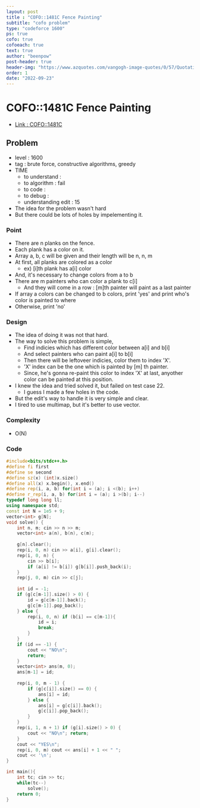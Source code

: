 ```yaml
---
layout: post
title : "COFO::1481C Fence Painting"
subtitle: "cofo problem"
type: "codeforce 1600"
ps: true
cofo: true
cofoeach: true
text: true
author: "beenpow"
post-header: true
header-img: "https://www.azquotes.com/vangogh-image-quotes/0/57/Quotation-Woody-Allen-Eighty-percent-of-success-is-showing-up-0-57-54.jpg"
order: 1
date: "2022-09-23"
---
```

# COFO::1481C Fence Painting
- [Link : COFO::1481C](https://codeforces.com/problemset/problem/1481/C)


## Problem 

- level : 1600
- tag : brute force, constructive algorithms, greedy
- TIME
  - to understand    : 
  - to algorithm     : fail
  - to code          : 
  - to debug         : 
  - understanding edit :  15
- The idea for the problem wasn't hard
- But there could be lots of holes by impelementing it.

### Point
- There are n planks on the fence.
- Each plank has a color on it.
- Array a, b, c will be given and their length will be n, n, m
- At first, all planks are colored as a color
  - ex) [i]th plank has a[i] color
- And, it's necessary to change colors from a to b
- There are m painters who can color a plank to c[i]
  - And they will come in a row : [m]th painter will paint as a last painter
- If array a colors can be changed to b colors, print 'yes' and print who's color is painted to where
- Otherwise, print 'no'

### Design
- The idea of doing it was not that hard.
- The way to solve this problem is simple, 
  - Find indicies which has different color between a[i] and b[i]
  - And select painters who can paint a[i] to b[i]
  - Then there will be leftoveer indicies, color them to index 'X'.
  - 'X' index can be the one  which is painted by [m] th painter.
  - Since, he's gonna re-paint this color to index 'X' at last, anyother color can be painted at this position.
- I knew the idea and tried solved it, but failed on test case 22.
  - I guess I made a few holes in the code.
- But the edit's way to handle it is very simple and clear.
- I tired to use multimap, but it's better to use vector.

### Complexity
- O(N)

### Code

```cpp
#include<bits/stdc++.h>
#define fi first
#define se second
#define sz(x) (int)x.size()
#define all(x) x.begin(), x.end()
#define rep(i, a, b) for(int i = (a); i <(b); i++)
#define r_rep(i, a, b) for(int i = (a); i >(b); i--)
typedef long long ll;
using namespace std;
const int N = 1e5 + 9;
vector<int> g[N];
void solve() {
    int n, m; cin >> n >> m;
    vector<int> a(n), b(n), c(m);
    
    g[n].clear();
    rep(i, 0, n) cin >> a[i], g[i].clear();
    rep(i, 0, n) {
        cin >> b[i];
        if (a[i] != b[i]) g[b[i]].push_back(i);
    }
    rep(j, 0, m) cin >> c[j];
    
    int id = -1;
    if (g[c[m-1]].size() > 0) {
        id = g[c[m-1]].back();
        g[c[m-1]].pop_back();
    } else {
        rep(i, 0, n) if (b[i] == c[m-1]){
            id = i;
            break;
        }
    }
    if (id == -1) {
        cout << "NO\n";
        return;
    }
    vector<int> ans(m, 0);
    ans[m-1] = id;
    
    rep(i, 0, m - 1) {
        if (g[c[i]].size() == 0) {
            ans[i] = id;
        } else {
            ans[i] = g[c[i]].back();
            g[c[i]].pop_back();
        }
    }
    rep(i, 1, n + 1) if (g[i].size() > 0) {
        cout << "NO\n"; return;
    }
    cout << "YES\n";
    rep(i, 0, m) cout << ans[i] + 1 << " ";
    cout << '\n';
}

int main(){
    int tc; cin >> tc;
    while(tc--)
        solve();
    return 0;
}
```
